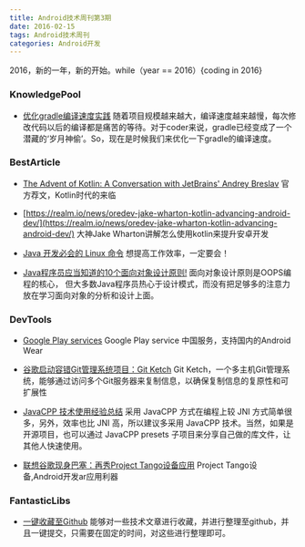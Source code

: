 ```yaml
---
title: Android技术周刊第3期
date: 2016-02-15
tags: Android技术周刊
categories: Android开发
---
```

2016，新的一年，新的开始。while（year == 2016）{coding in 2016}

<!--more-->

### KnowledgePool

* [优化gradle编译速度实践](http://ohmerhe.com/2016/02/26/gradle_speed_up/) 随着项目规模越来越大，编译速度越来越慢，每次修改代码以后的编译都是痛苦的等待。对于coder来说，gradle已经变成了一个潜藏的‘岁月神偷’。So，现在是时候我们来优化一下gradle的编译速度。

### BestArticle
*  [The Advent of Kotlin: A Conversation with JetBrains' Andrey Breslav](http://www.oracle.com/technetwork/articles/java/breslav-1932170.html)  官方荐文，Kotlin时代的来临

* [https://realm.io/news/oredev-jake-wharton-kotlin-advancing-android-dev/](https://realm.io/news/oredev-jake-wharton-kotlin-advancing-android-dev/)  大神Jake Wharton讲解怎么使用kotlin来提升安卓开发


* [Java 开发必会的 Linux 命令](https://mp.weixin.qq.com/s?__biz=MzAxMzQ3NzQ3Nw==&mid=405664533&idx=3&sn=0a093dc73285dc01b7dc74bef5bb614a&scene=1&srcid=0126onMA2n98ky9JVdTpFLgY&key=710a5d99946419d9de40d10bf274bb86b987336b84be91abb9823d369bfeb757523f165c893c9a92aa7fdcfbb1aac4be&ascene=0&uin=MjI1NTE5NDA2Mw%3D%3D)  想提高工作效率，一定要会！

* [Java程序员应当知道的10个面向对象设计原则!](https://mp.weixin.qq.com/s?__biz=MzA5MDI1NDEwMw==&mid=401758032&idx=2&sn=98877730bba98855833d0249f53f498d&scene=1&srcid=012632iWvUIu2wtcsLRcZ0bm&key=710a5d99946419d923e2f0bd6106da6e49ef16c3ff0c1d12effc82c9715b7227aae3d363a42f8aa8df6c498858a3c2a5&ascene=0&uin=MjI1NTE5NDA2Mw%3D%3D)  面向对象设计原则是OOPS编程的核心， 但大多数Java程序员热心于设计模式，而没有把足够多的注意力放在学习面向对象的分析和设计上面。

### DevTools
* [Google Play services](http://www.apkmirror.com/apk/google-inc/google-play-services/google-play-services-7-8-87-release/google-play-services-7-8-87-2077814-440-android-apk-download/) Google Play service 中国服务，支持国内的Android Wear

* [谷歌启动容错Git管理系统项目：Git Ketch](http://m.xianguo.com/blog/9MXvl) Git Ketch，一个多主机Git管理系统，能够通过访问多个Git服务器来复制信息，以确保复制信息的复原性和可扩展性

* [JavaCPP 技术使用经验总结](http://www.ibm.com/developerworks/cn/java/j-lo-cpp/index.html) 采用 JavaCPP 方式在编程上较 JNI 方式简单很多，另外，效率也比 JNI 高，所以建议多采用 JavaCPP 技术。当然，如果是开源项目，也可以通过 JavaCPP presets 子项目来分享自己做的库文件，让其他人快速使用。

* [联想谷歌现身巴塞：再秀Project Tango设备应用](http://www.anzhuo.cn/news/p_10444) Project Tango设备,Android开发ar应用利器

### FantasticLibs

* [一键收藏至Github](http://www.jianshu.com/p/19d2f3a3b5d8) 能够对一些技术文章进行收藏，并进行整理至github，并且一键提交，只需要在固定的时间，对这些进行整理即可。

